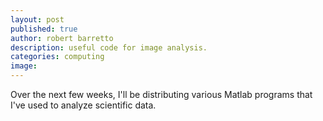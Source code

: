 ```yaml
---
layout: post
published: true
author: robert barretto
description: useful code for image analysis.
categories: computing
image:
---
```


Over the next few weeks, I'll be distributing various Matlab programs that I've used to analyze scientific data.
